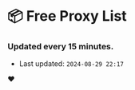 # :package: Free Proxy List
### Updated every 15 minutes.

- Last updated: `2024-08-29 22:17`

:heart:
